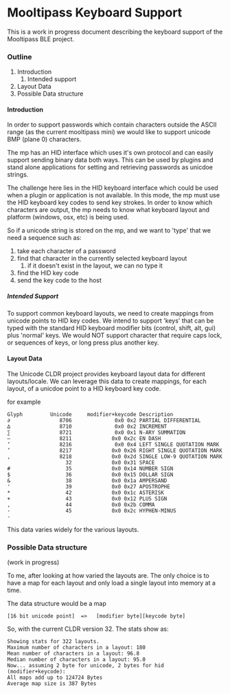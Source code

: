 # Mooltipass Keyboard Support

This is a work in progress document describing the keyboard support of the Mooltipass BLE project.

### Outline

1. Introduction
	1. Intended support
2. Layout Data
3. Possible Data structure




#### Introduction

In order to support passwords which contain characters outside the ASCII range (as the current mooltipass mini) we would like to support unicode BMP (plane 0) characters.

The mp has an HID interface which uses it's own protocol and can easily support sending binary data both ways.  This can be used by plugins and stand alone applications for setting and retrieving passwords as unicdoe strings.

The challenge here lies in the HID keyboard interface which could be used when a plugin or application is not available.  In this mode, the mp must use the HID keyboard key codes to send key strokes.   In order to know which characters are output, the mp needs to know what keyboard layout and platform (windows, osx, etc) is being used.

So if a unicode string is stored on the mp, and we want to 'type' that we need a sequence such as:

1. take each character of a password
2. find that character in the currently selected keyboard layout
	1. if it doesn't exist in the layout, we can no type it
3. find the HID key code
4. send the key code to the host

##### Intended Support

To support common keyboard layouts, we need to create mappings from unicode points to HID key codes.   We intend to support 'keys' that can be typed with the standard HID keyboard modifier bits (control, shift, alt, gui) plus 'normal' keys.  We would NOT support character that require caps lock, or sequences of keys, or long press plus another key.

#### Layout Data

The Unicode CLDR project provides keyboard layout data for different layouts/locale.   We can leverage this data to create mappings, for each layout, of a unicdoe point to a HID keyboard key code.

for example

```
Glyph         Unicode     modifier+keycode Description
∂                8706              0x0 0x2 PARTIAL DIFFERENTIAL
∆                8710              0x0 0x2 INCREMENT
∑                8721              0x0 0x1 N-ARY SUMMATION
–                8211             0x0 0x2c EN DASH
‘                8216              0x0 0x4 LEFT SINGLE QUOTATION MARK
’                8217             0x0 0x26 RIGHT SINGLE QUOTATION MARK
‚                8218             0x0 0x2d SINGLE LOW-9 QUOTATION MARK
                   32             0x0 0x31 SPACE
#                  35             0x0 0x14 NUMBER SIGN
$                  36             0x0 0x15 DOLLAR SIGN
&                  38             0x0 0x1a AMPERSAND
'                  39             0x0 0x27 APOSTROPHE
*                  42             0x0 0x1c ASTERISK
+                  43             0x0 0x12 PLUS SIGN
,                  44             0x0 0x2b COMMA
-                  45             0x0 0x2c HYPHEN-MINUS
-                  
```

This data varies widely for the various layouts.


### Possible Data structure

(work in progress)

To me, after looking at how varied the layouts are.  The only choice is to have a map for each layout and only load a single layout into memory at a time.

The data structure would be a map

```
[16 bit unicode point]  =>   [modifier byte][keycode byte]
```

So, with the current CLDR version 32.  The stats show as:

```
Showing stats for 322 layouts.
Maximum number of characters in a layout: 180
Mean number of characters in a layout: 96.8
Median number of characters in a layout: 95.0
Now... assuming 2 byte for unicode, 2 bytes for hid (modifier+keycode):
All maps add up to 124724 Bytes
Average map size is 387 Bytes
```